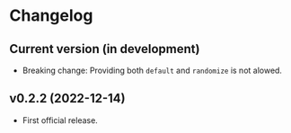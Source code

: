 # Changelog

## Current version (in development)

* Breaking change: Providing both `default` and `randomize` is not alowed.

## v0.2.2 (2022-12-14)

* First official release.
